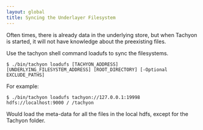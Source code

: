 ```yaml
---
layout: global
title: Syncing the Underlayer Filesystem
---
```


Often times, there is already data in the underlying store, but when Tachyon is started, it will not
have knowledge about the preexisting files.

Use the tachyon shell command loadufs to sync the filesystems.

    $ ./bin/tachyon loadufs [TACHYON_ADDRESS] [UNDERLYING_FILESYSTEM_ADDRESS] [ROOT_DIRECTORY] [-Optional EXCLUDE_PATHS]

For example:

    $ ./bin/tachyon loadufs tachyon://127.0.0.1:19998 hdfs://localhost:9000 / /tachyon

Would load the meta-data for all the files in the local hdfs, except for the Tachyon folder.
